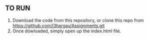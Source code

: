 ## TO RUN 

1. Download the code from this repository, or clone this repo from https://github.com/l3hargav/Assignments.git
1. Once dowloaded, simply open up the index.html file.